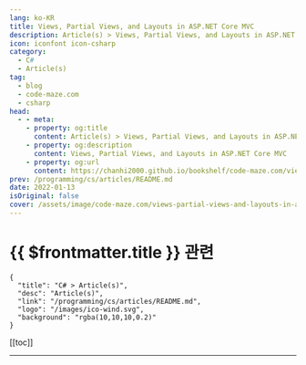 ```yaml
---
lang: ko-KR
title: Views, Partial Views, and Layouts in ASP.NET Core MVC
description: Article(s) > Views, Partial Views, and Layouts in ASP.NET Core MVC
icon: iconfont icon-csharp
category: 
  - C#
  - Article(s)
tag: 
  - blog
  - code-maze.com
  - csharp
head:  
  - - meta:
    - property: og:title
      content: Article(s) > Views, Partial Views, and Layouts in ASP.NET Core MVC
    - property: og:description
      content: Views, Partial Views, and Layouts in ASP.NET Core MVC
    - property: og:url
      content: https://chanhi2000.github.io/bookshelf/code-maze.com/views-partial-views-and-layouts-in-asp-net-core-mvc.html
prev: /programming/cs/articles/README.md
date: 2022-01-13
isOriginal: false
cover: /assets/image/code-maze.com/views-partial-views-and-layouts-in-asp-net-core-mvc/banner.png
---
```


# {{ $frontmatter.title }} 관련

```component VPCard
{
  "title": "C# > Article(s)",
  "desc": "Article(s)",
  "link": "/programming/cs/articles/README.md",
  "logo": "/images/ico-wind.svg",
  "background": "rgba(10,10,10,0.2)"
}
```

[[toc]]

---

<SiteInfo
  name="Views, Partial Views, and Layouts in ASP.NET Core MVC"
  desc="In the ASP.Net Core MVC, Views handle the application's data presentation and user interaction.VIews separate UI from other parts of the application."
  url="https://code-maze.com/views-partial-views-and-layouts-in-asp-net-core-mvc/"
  logo="/assets/image/code-maze.com/favicon.png"
  preview="/assets/image/code-maze.com/views-partial-views-and-layouts-in-asp-net-core-mvc/banner.png"/>

<!-- TODO: 작성 -->

